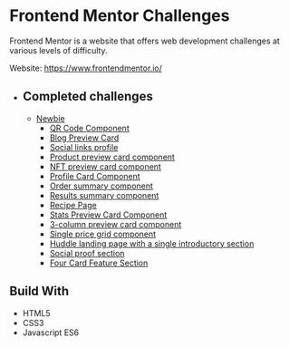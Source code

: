 # Frontend Mentor Challenges
Frontend Mentor is a website that offers web development challenges at various levels of difficulty.

Website: https://www.frontendmentor.io/

- ## Completed challenges
  - [Newbie](./newbie)
    - [QR Code Component](./newbie/qr-code-component)
    - [Blog Preview Card](./newbie/blog-preview-card/)
    - [Social links profile](./newbie/social-links-profile/)
    - [Product preview card component](./newbie/product-preview-card-component/)
    - [NFT preview card component](./newbie/nft-preview-card-component/)
    - [Profile Card Component](./newbie/profile-card-component/)
    - [Order summary component](./newbie/order-summary-component/)
    - [Results summary component](./newbie/results-summary-component/)
    - [Recipe Page](./newbie/recipe-page/)
    - [Stats Preview Card Component](./newbie/stats-preview-card-component/)
    - [3-column preview card component](./newbie/3-column-preview-card-component/)
    - [Single price grid component](./newbie/single-price-grid-component/)
    - [Huddle landing page with a single introductory section](./newbie/huddle-landing-page-with-single-introductory-section/)
    - [Social proof section](./newbie/social-proof-section/)
    - [Four Card Feature Section](./newbie/four-card-feature-section/)

## Build With
- HTML5
- CSS3
- Javascript ES6


